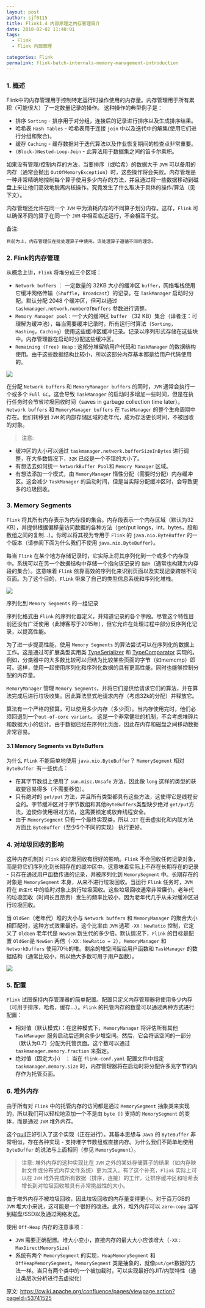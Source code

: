 ```yaml
---
layout: post
author: sjf0115
title: Flink1.4 内部原理之内存管理简介
date: 2018-02-02 11:40:01
tags:
  - Flink
  - Flink 内部原理

categories: Flink
permalink: flink-batch-internals-memory-management-introduction
---
```


### 1. 概述

Flink中的内存管理用于控制特定运行时操作使用的内存量。内存管理用于所有累积（可能很大）了一定数量记录的操作。
这种操作的典型例子是：
- 排序 `Sorting` - 排序用于对分组，连接后的记录进行排序以及生成排序结果。
- 哈希表 `Hash Tables` - 哈希表用于连接 `join` 中以及迭代中的解集(使用它们进行分组和聚合)。
- 缓存 `Caching` - 缓存数据对于迭代算法以及作业恢复期间的检查点非常重要。
- `(Block-)Nested-Loop-Join` - 此算法用于数据集之间的笛卡尔乘积。

如果没有管理/控制内存的方法，当要排序（或哈希）的数据大于 `JVM` 可以备用的内存（通常会抛出 `OutOfMemoryException`）时，这些操作将会失败。内存管理是一种非常精确地控制每个算子使用多少内存的方法，并且通过将一些数据移动到磁盘上来让他们高效地脱离内核操作。究竟发生了什么取决于具体的操作/算法（见下文）。

内存管理还允许在同一个 `JVM` 中为消耗内存的不同算子划分内存。这样，`Flink` 可以确保不同的算子在同一个 `JVM` 中相互临近运行，不会相互干扰。

备注:
```
目前为止，内存管理仅在批处理算子中使用。流处理算子遵循不同的理念。
```

### 2. Flink的内存管理

从概念上讲，`Flink` 将堆分成三个区域：
- `Network buffers` ： 一定数量的 32KB 大小的缓冲区 `buffer`，网络堆栈使用它缓冲网络传输（`Shuffle`，`Broadcast`）的记录。在 `TaskManager` 启动时分配。默认分配 2048 个缓冲区，但可以通过 `taskmanager.network.numberOfBuffers` 参数进行调整。
- `Memory Manager pool` : 一个大的缓冲区 `buffer` （32 KB）集合（译者注：可理解为缓冲池），每当需要缓冲记录时，所有运行时算法（`Sorting`，`Hashing`，`Caching`）使用这些缓冲区缓冲记录。记录以序列形式存储在这些块中。内存管理器在启动时分配这些缓冲区。
- `Remaining (Free) Heap` : 这部分堆留给用户代码和 `TaskManager` 的数据结构使用。由于这些数据结构比较小，所以这部分内存基本都是给用户代码使用的。

![](https://github.com/sjf0115/PubLearnNotes/blob/master/image/Flink/flink-batch-internals-memory-management-1.png?raw=true)

在分配 `Network buffers` 和 `MemoryManager buffers` 的同时，`JVM` 通常会执行一个或多个 `Full GC`。这会导致 `TaskManager` 的启动时多增加一些时间，但是在执行任务时会节省垃圾回收时间（saves in garbage collection time later）。`Network buffers` 和 `MemoryManager buffers` 在 `TaskManager` 的整个生命周期中存在。他们转移到 `JVM` 的内部存储区域的老年代，成为存活更长时间，不被回收的对象。

> 注意:
- 缓冲区的大小可以通过 `taskmanager.network.bufferSizeInBytes` 进行调整，在大多数情况下，`32K` 已经是一个不错的大小了。
- 有想法去如何统一 `NetworkBuffer Pool`和 `Memory Manager` 区域。
- 有想法添加一个模式，由 `MemoryManager` 惰性分配（需要时分配）内存缓冲区。这会减少 `TaskManager` 的启动时间，但是当实际分配缓冲区时，会导致更多的垃圾回收。

### 3. Memory Segments

`Flink` 将其所有内存表示为内存段的集合。内存段表示一个内存区域（默认为32 KB），并提供根据偏移量访问数据的各种方法（get/put longs，int，bytes，段和数组之间的复制...）。你可以将其视为专用于 `Flink` 的 `java.nio.ByteBuffer` 的一个版本（请参阅下面为什么我们不使用 `java.nio.ByteBuffer`）。

每当 `Flink` 在某个地方存储记录时，它实际上将其序列化到一个或多个内存段中。系统可以在另一个数据结构中存储一个指向该记录的 `指针`（通常也构建为内存段的集合）。这意味着 `Flink` 依靠高效的序列化来识别页面以及实现记录跨越不同页面。为了这个目的，`Flink` 带来了自己的类型信息系统和序列化堆栈。

![](https://github.com/sjf0115/PubLearnNotes/blob/master/image/Flink/flink-batch-internals-memory-management-2.png?raw=true)

序列化到 `Memory Segments` 的一组记录

序列化格式由 `Flink` 的序列化器定义，并知道记录的各个字段。尽管这个特性目前还没有广泛使用（此博客写于2015年），但它允许在处理过程中部分反序列化记录，以提高性能。

为了进一步提高性能，使用 `Memory Segments` 的算法尝试可以在序列化的数据上工作。这是通过可扩展类型实用类 [TypeSerializer](https://github.com/apache/flink/blob/master/flink-core/src/main/java/org/apache/flink/api/common/typeutils/TypeSerializer.java) 和 [TypeComparator](https://github.com/apache/flink/blob/master/flink-core/src/main/java/org/apache/flink/api/common/typeutils/TypeComparator.java) 实现的。例如，分类器中的大多数比较可以归结为比较某些页面的字节（如memcmp）即可。这样，使用一起使用序列化和序列化数据的具有更高性能，同时也能够控制分配的内存量。

`MemoryManager` 管理 `Memory Segments`，并将它们提供给请求它们的算法，并在算法完成后进行垃圾收集。因此算法显式地请求内存（考虑32k的分配）并释放它。

算法有一个严格的预算，可以使用多少内存（多少页）。当内存使用完时，他们必须回退到一个`out-of-core variant`。 这是一个非常健壮的机制，不会考虑堆碎片和数据大小的估计。由于数据已经在序列化页面，因此在内存和磁盘之间移动数据非常容易。

#### 3.1 Memory Segments vs ByteBuffers

为什么 `Flink` 不能简单地使用 `java.nio.ByteBuffer`？ `MemorySegment` 相对 `ByteBuffer `有一些优点：
- 在其字节数组上使用了 `sun.misc.Unsafe` 方法，因此像 `long` 这样的类型的获取要容易得多（不需要移位）。
- 只有绝对的 `get/put` 方法，并且所有类型都具有这些方法，这使得它是线程安全的。字节缓冲区对于字节数组和其他`ByteBuffers`类型缺少绝对 `get/put`方法，迫使你使用相对方法，这需要锁定或放弃线程安全。
- 由于 `MemorySegment` 只有一个最终实现类，所以 `JIT` 在去虚拟化和内联方法方面比 `ByteBuffer`（至少5个不同的实现） 执行更好。

### 4. 对垃圾回收的影响

这种内存机制对 `Flink` 的垃圾回收有很好的影响。`Flink` 不会回收任何记录对象，而是将它们序列化到长期存在的缓冲区中。这意味着实际上不存在长期存在的记录 - 只存在通过用户函数传递的记录，并被序列化到 `MemorySegment` 中。长期存在的对象是 `MemorySegment` 本身，从来不进行垃圾回收。当运行 `Flink` 任务时，`JVM` 将在 `新生代` 中的临时对象上执行垃圾回收。这些垃圾回收通常非常廉价。老年代的垃圾回收（时间长且昂贵）发生的频率比较小，因为老年代几乎从未对缓冲区进行垃圾回收。

当 `OldGen`（老年代）堆的大小与 `Network buffers` 和 `MemoryManager` 的聚合大小相匹配时，这种方式效果最好。这个比率由 `JVM` 选项 `-XX：NewRatio` 控制，它定义了 `OldGen` 老年代是 `NewGen` 新生代的多少倍。默认情况下，`Flink` 的目标是配置 `OldGen`是 `NewGen` 两倍（`-XX：NewRatio = 2`），`MemoryManager` 和 `NetworkBuffers` 使用70％的堆。剩余的堆空间留给用户函数和 `TaskManager` 的数据结构（通常比较小，所以绝大多数可用于用户函数）。

![](https://github.com/sjf0115/PubLearnNotes/blob/master/image/Flink/flink-batch-internals-memory-management-3.png?raw=true)

### 5. 配置

`Flink` 试图保持内存管理器的简单配置。配置只定义内存管理器将使用多少内存（可用于排序，哈希，缓存...）。`Flink` 的托管内存的数量可以通过两种方式进行配置：
- 相对值（默认模式）：在这种模式下，`MemoryManager` 将评估所有其他 `TaskManager` 服务启动后还剩余多少堆空间。然后，它会将该空间的一部分（默认为0.7）分配为托管页面。这个数可以通过 `taskmanager.memory.fraction` 来指定。
- 绝对值（固定大小） ： 当在 `flink-conf.yaml` 配置文件中指定 `taskmanager.memory.size` 时，内存管理器将在启动时将分配许多兆字节的内存作为托管页面。

### 6. 堆外内存

由于所有对 `Flink` 中的托管内存的访问都是通过 `MemorySegment` 抽象类来实现的，所以我们可以轻松地添加一个不是由 `byte []` 支持的 `MemorySegment` 的变体，而是通过 `JVM` 堆外内存。

这个[pull](https://github.com/apache/flink/pull/290)正好引入了这个实现（正在进行）。其基本思想与 `Java` 的 `ByteBuffer` 非常相似，存在各种实现 - 支持堆字节数组或直接内存。为什么我们不简单地使用 `ByteBuffer` 的说法与上面相同（参见 `MemorySegment`）。

> 注意:
堆外内存的这种实现比在 `JVM` 之外的某处存储算子的结果（如内存映射文件或分布式内存文件系统）更为深入。有了这个补充，`Flink` 实际上可以在 `JVM` 堆外完成所有数据（排序，连接）的工作，让排序缓冲区和哈希表增长到对垃圾回收堆具有非常挑战性的大小。

由于堆外内存不被垃圾回收，因此垃圾回收的内存量变得更小。对于百万GB的 `JVM` 堆大小来说，这可能是一个很好的改进。此外，堆外内存可以 `zero-copy` 溢写到磁盘/SSD以及通过网络发送。

使用 `Off-Heap` 内存的注意事项：
- `JVM` 需要正确配置。堆大小变小，直接内存的最大大小应该增大（`-XX：MaxDirectMemorySize`）
- 系统有两个 `MemorySegment` 的实现，`HeapMemorySegment` 和 `OffHeapMemorySegment`。`MemorySegment` 类是抽象的，就像`put/get`数据的方法一样。当只有两个类中的一个被加载时，可以实现最好的JIT/内联特性（通过类层次分析进行去虚拟化）

原文: https://cwiki.apache.org/confluence/pages/viewpage.action?pageId=53741525
